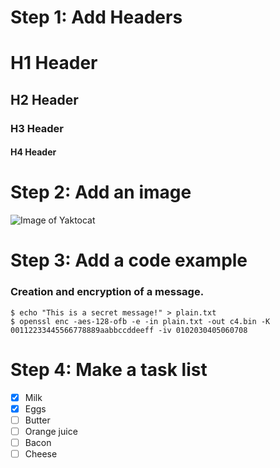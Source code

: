 # Step 1: Add Headers
# H1 Header 
## H2 Header
### H3 Header
#### H4 Header

# Step 2: Add an image
![Image of Yaktocat](https://octodex.github.com/images/yaktocat.png)

# Step 3: Add a code example
### Creation and encryption of a message.
```
$ echo "This is a secret message!" > plain.txt
$ openssl enc -aes-128-ofb -e -in plain.txt -out c4.bin -K 00112233445566778889aabbccddeeff -iv 0102030405060708
```

# Step 4: Make a task list
- [x] Milk
- [x] Eggs
- [ ] Butter
- [ ] Orange juice
- [ ] Bacon
- [ ] Cheese
